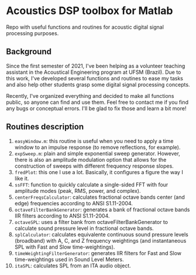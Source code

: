 # Acoustics DSP toolbox for Matlab
 Repo with useful functions and routines for acoustic digital signal processing purposes.

## Background 

 Since the first semester of 2021, I've been helping as a volunteer teaching assistant in the Acoustical Engineering program at UFSM (Brazil). Due to this work, I've developed several functions and routines to ease my tasks and also help other students grasp some digital signal processing concepts.
 
Recently, I've organized everything and decided to make all functions public, so anyone can find and use them. Feel free to contact me if you find any bugs or conceptual errors. I'll be glad to fix those and learn a bit more!

## Routines description

 1. `easyWindow.m`: this routine is useful when you need to apply a time window to an impulse response (to remove reflections, for example).
 2. `expSweep.m`: plain and simple exponential sweep generator. However, there is also an amplitude modulation option that allows for the construction of sweeps with different frequency response slopes.
 3. `fredPlot`: this one I use a lot. Basically, it configures a figure the way I like it.
 4. `ssFFT`: function to quickly calculate a single-sided FFT with four amplitude modes (peak, RMS, power, and complex).
 5. `centerFreqsCalculator`: calculates fractional octave bands center (and edge) frequencies according to ANSI S1.11-2004.
 6. `octaveFilterBankGenerator`: generates a bank of fractional octave bands IIR filters according to ANSI S1.11-2004.
 7. `octaveSPL`: uses a filter bank from octaveFilterBankGenerator to calculate sound pressure level in fractional octave bands.
 8. `splCalculator`: calculates equivalente continuous sound pressure levels (broadband) with A, C, and Z frequency weightings (and instantaneous SPL with Fast and Slow time-weightings).
 9. `timeWeightingFilterGenerator`: generates IIR filters for Fast and Slow time-weightings used in Sound Level Meters.
 10. `itaSPL`: calculates SPL from an ITA audio object.
